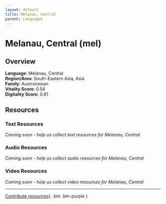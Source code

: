 ```yaml
---
layout: default
title: Melanau, Central
parent: Languages
---
```


# Melanau, Central (mel)

## Overview

**Language**: Melanau, Central  
**Region/Area**: South-Eastern Asia, Asia  
**Family**: Austronesian  
**Vitality Score**: 0.54  
**Digitality Score**: 0.81  

## Resources

### Text Resources
*Coming soon - help us collect text resources for Melanau, Central*

### Audio Resources
*Coming soon - help us collect audio resources for Melanau, Central*

### Video Resources
*Coming soon - help us collect video resources for Melanau, Central*

---

[Contribute resources](https://fairtrain.github.io/){: .btn .btn-purple }
